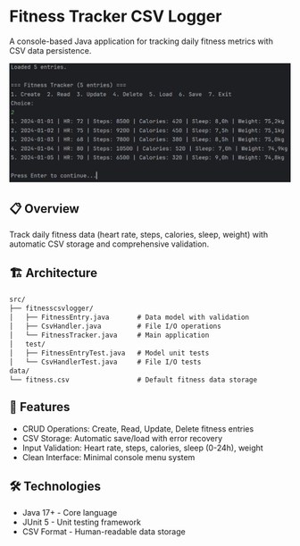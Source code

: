 # Fitness Tracker CSV Logger

A console-based Java application for tracking daily fitness metrics with CSV data persistence.

<div align="center">
  <img src="img/FitnessTracker.jpg" alt="Fitness Tracker Interface" width="800"/>
</div>

## 📋 Overview

Track daily fitness data (heart rate, steps, calories, sleep, weight) with automatic CSV storage and comprehensive validation.

## 🏗️ Architecture

```
src/   
├── fitnesscsvlogger/  
│   ├── FitnessEntry.java       # Data model with validation  
│   ├── CsvHandler.java         # File I/O operations  
│   └── FitnessTracker.java     # Main application  
│   test/  
│   ├── FitnessEntryTest.java   # Model unit tests  
│   └── CsvHandlerTest.java     # File I/O tests  
data/  
└── fitness.csv                 # Default fitness data storage
```

## 🚀 Features

- CRUD Operations: Create, Read, Update, Delete fitness entries  
- CSV Storage: Automatic save/load with error recovery  
- Input Validation: Heart rate, steps, calories, sleep (0-24h), weight  
- Clean Interface: Minimal console menu system  

## 🛠️ Technologies

- Java 17+ - Core language  
- JUnit 5 - Unit testing framework  
- CSV Format - Human-readable data storage  
